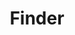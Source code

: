 ---
layout: general-frontend-template-documentation
sectionKey: Frontend templates
eleventyNavigation:
  parent: Frontend templates
title: Finder
description: A Finder is a scoped search on a single dataset with filters to modify the results.
figmaLink: 
howItWorks:
  "### What is a finder

  Depending on context, \"finder\" can mean:

  - The \"finder pattern\"
  
  - The \"finder technology\", ie. a product used to generate finders using content-store and finder-frontend)
  
  - A specific finder including the content it exposes is sometimes called a \"finder\" by editors

  ### What does a finder do?

  Finders allow users to easily browse a comprehensive library of similarly formatted specialist documents relating to a particular topic.


  Finders help users find a specific document, or set of documents, within a topic.


  Finders also help users who need to know when a document is published or updated relating to a specific topic or subtopic."
examples:
  0:
    title: "Case studies: Real-life examples of government activity"
    link: https://www.gov.uk/government/case-studies
  1:
    title: Departments, agencies and public bodies
    link: https://www.gov.uk/government/organisations
  2:
    title: Groups
    link: https://www.gov.uk/government/groups
  3:
    title: Contact HM Revenue & Customs
    link: https://www.gov.uk/government/organisations/hm-revenue-customs/contact
  4:
    title: All ministers and senior officials on GOV.UK
    link: https://www.gov.uk/government/people
  5:
    title: Search
    link: https://www.gov.uk/search/all
  6:
    title: "AAIB: Air Accidents Investigation Branch reports"
    link: https://www.gov.uk/aaib-reports
  7:
    title: Statistical data sets
    link: https://www.gov.uk/government/statistical-data-sets
  8:
    title: Guidance and regulation
    link: https://www.gov.uk/search/guidance-and-regulation
  9:
    title: Topical Events
    link: https://www.gov.uk/government/topical-events
  10:
    title: Worldwide organisations
    link: https://www.gov.uk/world/organisations
contentDataLink: https://content-data.publishing.service.gov.uk/content?submitted=true&date_range=past-30-days&search_term=&document_type=finder&organisation_id=all
insights:
  0:
    title: "GOV.UK site search: desk research, analytics findings and product solutions"
    link: https://docs.google.com/presentation/d/1IoupQiEuCLMc-AOEUntGeKwQPIG-cWmnleuHOgujOuI/edit?usp=sharing
    description: Findings after the search team has improved the relevancy of site search results, and what to do next
    date: 7 August 2024
  1:
    title: Proposal to improve Specialist Finder development and efficiency
    link: https://docs.google.com/document/d/1hZD3eJjX3qWL6ntWV_aUq0U43m5LIEblwAeIRoUY7x0/edit?usp=sharing
    description: This document outlines the reasons and benefits to improve specialist finder
    date: 1 July 2024
  2:
    title: Should we move finders to Google Vertex AI Search?
    link: https://docs.google.com/document/d/1x84j4IvpQcXy8WpG2Mx9YrO5GFZeOYOToiSzK9ax6Uk/edit?usp=sharing
    description: Migrating finders to Vertex in order to improve keyword search relevance
    date: 10 May 2024
issues:
  0:
    title: Different component is being used as the page title on Site search finder
    link:
  1:
    title: Inconsistent top-margin and bottom-margin for page title
    link:
githubIssueLink:
---